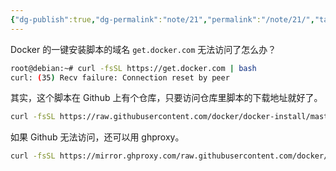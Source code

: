 ```yaml
---
{"dg-publish":true,"dg-permalink":"note/21","permalink":"/note/21/","tags":["Linux","Docker"],"created":"2024-07-07 12:54:11","updated":"2024-07-07 13:35:22"}
---
```


Docker 的一键安装脚本的域名 `get.docker.com` 无法访问了怎么办？

```bash
root@debian:~# curl -fsSL https://get.docker.com | bash
curl: (35) Recv failure: Connection reset by peer
```

其实，这个脚本在 Github 上有个仓库，只要访问仓库里脚本的下载地址就好了。

```bash
curl -fsSL https://raw.githubusercontent.com/docker/docker-install/master/install.sh | bash
```

如果 Github 无法访问，还可以用 ghproxy。

```bash
curl -fsSL https://mirror.ghproxy.com/raw.githubusercontent.com/docker/docker-install/master/install.sh | bash
```
